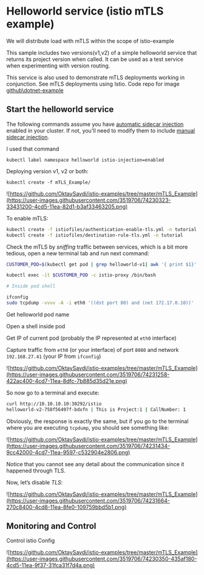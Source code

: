


# Helloworld service (istio mTLS example)

We will distribute load with mTLS within the scope of istio-example

This sample includes two versions(v1,v2) of a simple helloworld service that returns its project version when called. It can be used as a test service when experimenting with version routing.

This service is also used to demonstrate mTLS deployments working in conjunction. See mTLS deployments using Istio. Code repo for image [github\dotnet-example](https://github.com/OktaySavdi/dotnet-example)

## Start the helloworld service

The following commands assume you have [automatic sidecar injection](https://istio.io/docs/setup/additional-setup/sidecar-injection/#automatic-sidecar-injection) enabled in your cluster. If not, you'll need to modify them to include [manual sidecar injection](https://istio.io/docs/setup/additional-setup/sidecar-injection/#manual-sidecar-injection).

I used that command

    kubectl label namespace helloworld istio-injection=enabled

Deploying version v1, v2 or both:

    kubectl create -f mTLS_Example/
    
![https://github.com/OktaySavdi/istio-examples/tree/master/mTLS_Example](https://user-images.githubusercontent.com/3519706/74230323-33431200-4cd5-11ea-82d1-b3af33463205.png)

To enable mTLS:

```bash
kubectl create -f istiofiles/authentication-enable-tls.yml -n tutorial
kubectl create -f istiofiles/destination-rule-tls.yml -n tutorial
```

Check the mTLS by  _sniffing_  traffic between services, which is a bit more tedious, open a new terminal tab and run next command:

```bash
CUSTOMER_POD=$(kubectl get pod | grep helloworld-v1| awk '{ print $1}' )

kubectl exec -it $CUSTOMER_POD -c istio-proxy /bin/bash

# Inside pod shell

ifconfig 
sudo tcpdump -vvvv -A -i eth0 '((dst port 80) and (net 172.17.0.10))' 
```

Get helloworld pod name

Open a shell inside pod

Get IP of current pod (probably the IP represented at  `eth0`  interface)

Capture traffic from  `eth0`  (or your interface) of port  `8080`  and network  `192.168.27.41`  (your IP from  `ifconfig`)

![https://github.com/OktaySavdi/istio-examples/tree/master/mTLS_Example](https://user-images.githubusercontent.com/3519706/74231258-422ac400-4cd7-11ea-8dfc-7b885d35d21e.png)

So now go to a terminal and execute:

```bash
curl http://10.10.10.10:30292/istio
helloworld-v2-758f56497f-bdxfn | This is Project:1 | CallNumber: 1
```
Obviously, the response is exactly the same, but if you go to the terminal where you are executing `tcpdump`, you should see something like:

![https://github.com/OktaySavdi/istio-examples/tree/master/mTLS_Example](https://user-images.githubusercontent.com/3519706/74231434-9cc42000-4cd7-11ea-9597-c532904e2806.png)

Notice that you cannot see any detail about the communication since it happened through TLS.

Now, let’s disable _TLS_:

![https://github.com/OktaySavdi/istio-examples/tree/master/mTLS_Example](https://user-images.githubusercontent.com/3519706/74231664-270c8400-4cd8-11ea-8fe0-109759bbd5b1.png)

## Monitoring and Control

Control istio Config

![https://github.com/OktaySavdi/istio-examples/tree/master/mTLS_Example](https://user-images.githubusercontent.com/3519706/74230350-435af180-4cd5-11ea-9f37-31fca31f7d4a.png)
